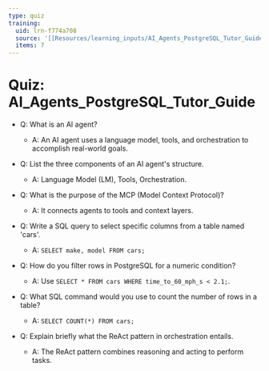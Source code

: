 ```yaml
---
type: quiz
training:
  uid: lrn-f774a708
  source: '[[Resources/learning_inputs/AI_Agents_PostgreSQL_Tutor_Guide]]'
  items: 7
---
```

# Quiz: AI_Agents_PostgreSQL_Tutor_Guide

- Q: What is an AI agent?  
  - A: An AI agent uses a language model, tools, and orchestration to accomplish real-world goals.

- Q: List the three components of an AI agent's structure.  
  - A: Language Model (LM), Tools, Orchestration.

- Q: What is the purpose of the MCP (Model Context Protocol)?  
  - A: It connects agents to tools and context layers.

- Q: Write a SQL query to select specific columns from a table named 'cars'.  
  - A: `SELECT make, model FROM cars;`

- Q: How do you filter rows in PostgreSQL for a numeric condition?  
  - A: Use `SELECT * FROM cars WHERE time_to_60_mph_s < 2.1;`.

- Q: What SQL command would you use to count the number of rows in a table?  
  - A: `SELECT COUNT(*) FROM cars;`

- Q: Explain briefly what the ReAct pattern in orchestration entails.  
  - A: The ReAct pattern combines reasoning and acting to perform tasks.